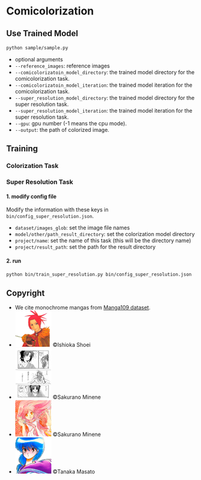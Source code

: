 # Comicolorization

## Use Trained Model
```bash
python sample/sample.py
```

* optional arguments
* `--reference_images`: reference images
* `--comicolorizatoin_model_directory`: the trained model directory for the comicolorization task.
* `--comicolorizatoin_model_iteration`: the trained model iteration for the comicolorization task.
* `--super_resolution_model_directory`: the trained model directory for the super resolution task.
* `--super_resolution_model_iteration`: the trained model iteration for the super resolution task.
* `--gpu`: gpu number (-1 means the cpu mode).
* `--output`: the path of colorized image.

## Training

### Colorization Task

### Super Resolution Task
#### 1. modify config file
Modify the information with these keys in `bin/config_super_resolution.json`.
* `dataset/images_glob`: set the image file names
* `model/other/path_result_directory`: set the colorization model directory
* `project/name`: set the name of this task (this will be the directory name)
* `project/result_path`: set the path for the result directory

#### 2. run
```bash
python bin/train_super_resolution.py bin/config_super_resolution.json
```

## Copyright
* We cite monochrome mangas from [Manga109 dataset](http://www.manga109.org/).
* <img src="./sample/Belmondo-1.png" width="96px"> ©Ishioka Shoei
* <img src="./sample/HinagikuKenzan_026.jpg" width="96px"> ©Sakurano Minene
* <img src="./sample/HinagikuKenzan-1.png" width="96px"> ©Sakurano Minene
* <img src="./sample/TasogareTsushin-1.png" width="96px"> ©Tanaka Masato
